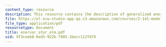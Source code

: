 ```yaml
---
content_type: resource
description: This resource contains the description of generalized energy variables.
file: https://ol-ocw-studio-app-qa.s3.amazonaws.com/courses/2-141-modeling-and-simulation-of-dynamic-systems-fall-2006/9f3ceeb86ed5922b79851becc112fd79_enervar_stor_elm.pdf
file_type: application/pdf
resourcetype: Document
title: enervar_stor_elm.pdf
uid: 9f3ceeb8-6ed5-922b-7985-1becc112fd79
---
```

